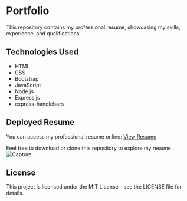 # Portfolio


This repository contains my professional resume, showcasing my skills, experience, and qualifications.

## Technologies Used
* HTML
* CSS
* Bootstrap
* JavaScript
* Node.js
* Express.js
* express-handlebars


## Deployed Resume

You can access my professional resume online: [View Resume](https://portfolio-renjith.herokuapp.com/)

Feel free to download or clone this repository to explore my resume .![Capture](https://github.com/Renjithkumar993/Portfolio/assets/121647888/ad931543-698c-4372-8d7d-74f2409fd219)


## License
This project is licensed under the MIT License - see the LICENSE file for details.
